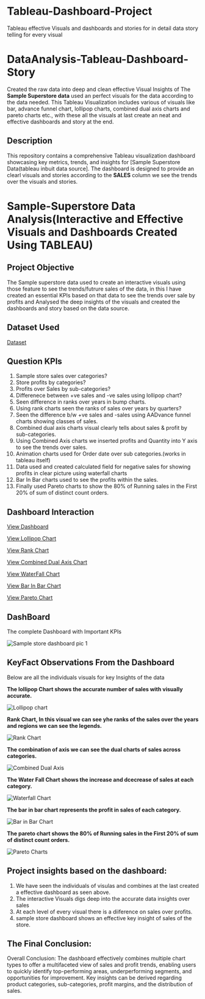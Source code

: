 # Tableau-Dashboard-Project
Tableau effective Visuals and dashboards and stories for in detail data story telling for every visual

# DataAnalysis-Tableau-Dashboard-Story

Created the raw data into deep and clean effective Visual Insights of The **Sample Superstore data** used an perfect visuals for the data according to the data needed. This Tableau Visualization includes various of visuals like bar, advance funnel chart, lollipop charts, combined dual axis charts and pareto charts etc., with these all the visuals at last create an neat and effective dashboards and story at the end. 

## Description

This repository contains a comprehensive Tableau visualization dashboard showcasing key metrics, trends, and insights for [Sample Superstore Data(tableau inbuit data source]. The dashboard is designed to provide an clearl visuals and stories according to the **SALES** column we see the trends over the visuals and stories.

# Sample-Superstore Data Analysis(Interactive and Effective Visuals and Dashboards Created Using TABLEAU)

## Project Objective

The Sample superstore data used to create an interactive visuals using those feature to see the trends/futrure sales of the data, in this I have created an essential KPIs based on that data to see the trends over sale by profits and Analysed the deep insights of the visuals and created the dashboards and story based on the data source.

## Dataset Used

<a href = "https://github.com/RudravaramSandeepKumar/Tableau-Dashboard-Project/blob/main/Sample%20-%20Superstore_Orders.csv.xlsx">Dataset</a>

## Question KPIs
1. Sample store sales over categories?
2. Store profits by categories?
3. Profits over Sales by sub-categories?
4. Differenece between +ve sales and -ve sales using lollipop chart?
5. Seen difference in ranks over years in bump charts.
6. Using rank charts seen the ranks of sales over years by quarters?
7. Seen the difference b/w +ve sales and -sales using AADvance funnel charts showing classes of sales.
8. Combined dual axis charts visual clearly tells about sales & profit by sub-categories.
9. Using Combined Axis charts we inserted profits and Quantity into Y axis to see the trends over sales.
10. Animation charts used for Order date over sub categories.(works in tableau itself)
11. Data used and created calculated field for negative sales for showing profits in clear picture using waterfall charts
12. Bar In Bar charts used to see the profits within the sales.
13. Finally used Pareto charts to show the 80% of Running sales in the First  20% of sum of distinct count orders.


## Dashboard Interaction

<a href = "https://github.com/RudravaramSandeepKumar/Tableau-Dashboard-Project/blob/main/Sample%20store%20dashboard%20pic%201.png">View Dashboard</a>

<a href = "https://github.com/RudravaramSandeepKumar/Tableau-Dashboard-Project/blob/main/Lollipop%20chart.png">View Lollipop Chart</a>

<a href = "https://github.com/RudravaramSandeepKumar/Tableau-Dashboard-Project/blob/main/Rank%20Chart.png">View Rank Chart</a>

<a href = "https://github.com/RudravaramSandeepKumar/Tableau-Dashboard-Project/blob/main/Combined%20Dual%20Axis.png">View Combined Dual Axis Chart</a>

<a href = "https://github.com/RudravaramSandeepKumar/Tableau-Dashboard-Project/blob/main/Waterfall%20Chart.png">View WaterFall Chart</a>

<a href = "https://github.com/RudravaramSandeepKumar/Tableau-Dashboard-Project/blob/main/Bar%20in%20Bar%20Chart.png">View Bar In Bar Chart</a>

<a href = "https://github.com/RudravaramSandeepKumar/Tableau-Dashboard-Project/blob/main/Pareto%20Charts.png">View Pareto Chart</a>



## DashBoard
The complete Dashboard with Important KPIs

![Sample store dashboard pic 1](https://github.com/user-attachments/assets/188195f5-0f05-4d53-a8a4-15c400f1af62)


## KeyFact Observations From the Dashboard
Below are all the individuals visuals for key Insights of the data

**The lollipop Chart shows the accurate number of sales with visually accurate.**

![Lollipop chart](https://github.com/user-attachments/assets/188b487d-9ac1-481d-b146-b50bc08021f9)



**Rank Chart, In this visual we can see yhe ranks of the sales over the years and regions we can see the legends.**

![Rank Chart](https://github.com/user-attachments/assets/eacd90c6-8894-4f57-8286-4435d7b35bd4)



**The combination of axis we can see the dual charts of sales across categories.**

![Combined Dual Axis](https://github.com/user-attachments/assets/3f9bf783-78ea-4e90-8913-04cea56b9ca7)



**The Water Fall Chart shows the increase and dcecrease of sales at each category.**

![Waterfall Chart](https://github.com/user-attachments/assets/52ffaeb7-c9a7-4d48-8a48-98b52ddbf894)



**The bar in bar chart represents the profit in sales of each category.**

![Bar in Bar Chart](https://github.com/user-attachments/assets/38c0385b-b977-4df9-8889-6ae0eabb8630)



**The pareto chart shows the 80% of Running sales in the First 20% of sum of distinct count orders.**

![Pareto Charts](https://github.com/user-attachments/assets/28850b6f-9a9b-4c65-a65d-bc52fcc474a0)


## Project insights based on the dashboard:
1. We have seen the individuals of visulas and combines at the last created a effective dashboard as seen above.
2. The interactive Visuals digs deep into the accurate data insights over sales
3. At each level of every visual there is a diiference on sales over profits.
4. sample store dashboard  shows an effective key insight of sales of the store.

## The Final Conclusion:

Overall Conclusion:
The dashboard effectively combines multiple chart types to offer a multifaceted view of sales and profit trends, enabling users to quickly identify top-performing areas, underperforming segments, and opportunities for improvement. Key insights can be derived regarding product categories, sub-categories, profit margins, and the distribution of sales.









